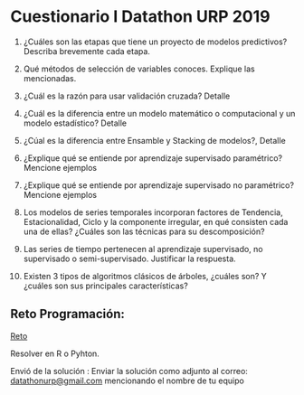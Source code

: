 # Cuestionario I Datathon URP 2019

 1. ¿Cuáles son las etapas que tiene un proyecto de modelos predictivos? Describa brevemente cada etapa.

 2. Qué métodos de selección de variables conoces. Explique las mencionadas.

 3. ¿Cuál es la razón para usar validación cruzada? Detalle

 4. ¿Cuál es la diferencia entre un modelo matemático o computacional y un modelo estadístico? Detalle

 5. ¿Cúal es la diferencia entre Ensamble y Stacking de modelos?, Detalle

 6. ¿Explique qué se entiende por aprendizaje supervisado paramétrico? Mencione ejemplos

 7. ¿Explique qué se entiende por aprendizaje supervisado no paramétrico? Mencione ejemplos

 8. Los modelos de series temporales incorporan factores de Tendencia, Estacionalidad, Ciclo y la componente irregular, en qué consisten cada una de ellas? ¿Cuáles son las técnicas para su descomposición?

 9. Las series de tiempo pertenecen al aprendizaje supervisado, no supervisado o semi-supervisado. Justificar la respuesta.

 10. Existen 3 tipos de algoritmos clásicos de árboles, ¿cuáles son? Y ¿cuáles son sus principales características?

## Reto Programación:

[Reto](./problema.html)

Resolver en R o Pyhton.

Envió de la solución : Enviar la solución como adjunto al correo: [datathonurp@gmail.com](mailto:datathonurp@gmail.com) mencionando el nombre de tu equipo


